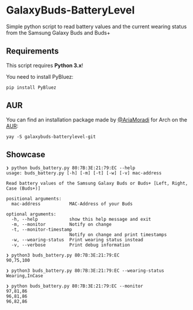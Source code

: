 # GalaxyBuds-BatteryLevel
Simple python script to read battery values and the current wearing status from the Samsung Galaxy Buds and Buds+

## Requirements

This script requires **Python 3.x**!

You need to install PyBluez:
```
pip install PyBluez
```
## AUR

You can find an installation package made by [@AriaMoradi](https://github.com/AriaMoradi) for Arch on the [AUR](https://aur.archlinux.org/packages/galaxybuds-batterylevel-git/):
```
yay -S galaxybuds-batterylevel-git
```


## Showcase

```
❯ python buds_battery.py 80:7B:3E:21:79:EC --help
usage: buds_battery.py [-h] [-m] [-t] [-w] [-v] mac-address

Read battery values of the Samsung Galaxy Buds or Buds+ [Left, Right, Case (Buds+)]

positional arguments:
  mac-address           MAC-Address of your Buds

optional arguments:
  -h, --help            show this help message and exit
  -m, --monitor         Notify on change
  -t, --monitor-timestamp
                        Notify on change and print timestamps
  -w, --wearing-status  Print wearing status instead
  -v, --verbose         Print debug information
```
```
❯ python3 buds_battery.py 80:7B:3E:21:79:EC
90,75,100
```
```
❯ python3 buds_battery.py 80:7B:3E:21:79:EC --wearing-status
Wearing,InCase
```
```
❯ python buds_battery.py 80:7B:3E:21:79:EC --monitor
97,81,86
96,81,86
96,82,86
```
